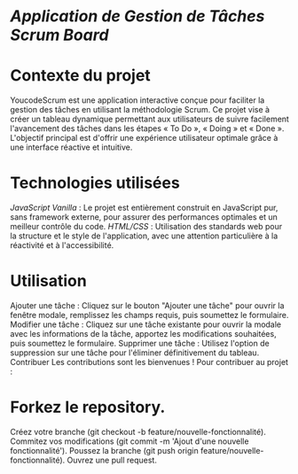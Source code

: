 # *Application de Gestion de Tâches Scrum Board*

# Contexte du projet

YoucodeScrum est une application interactive conçue pour faciliter la gestion des tâches en utilisant la méthodologie Scrum. Ce projet vise à créer un tableau dynamique permettant aux utilisateurs de suivre 
facilement l'avancement des tâches dans les étapes « To Do », « Doing » et « Done ». L'objectif principal est d'offrir une expérience utilisateur optimale grâce à une interface réactive et intuitive.

# Technologies utilisées

*JavaScript Vanilla* : Le projet est entièrement construit en JavaScript pur, sans framework externe, pour assurer des performances optimales et un meilleur contrôle du code.
*HTML/CSS* : Utilisation des standards web pour la structure et le style de l'application, avec une attention particulière à la réactivité et à l'accessibilité.

# Utilisation

Ajouter une tâche : Cliquez sur le bouton "Ajouter une tâche" pour ouvrir la fenêtre modale, remplissez les champs requis, puis soumettez le formulaire.
Modifier une tâche : Cliquez sur une tâche existante pour ouvrir la modale avec les informations de la tâche, apportez les modifications souhaitées, puis soumettez le formulaire.
Supprimer une tâche : Utilisez l'option de suppression sur une tâche pour l'éliminer définitivement du tableau.
Contribuer
Les contributions sont les bienvenues ! Pour contribuer au projet :

# Forkez le repository.

Créez votre branche (git checkout -b feature/nouvelle-fonctionnalité).
Commitez vos modifications (git commit -m 'Ajout d'une nouvelle fonctionnalité').
Poussez la branche (git push origin feature/nouvelle-fonctionnalité).
Ouvrez une pull request.
